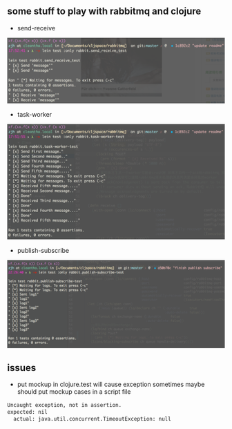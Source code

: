 ## some stuff to play with rabbitmq and clojure

* send-receive

![cleantha](./snapshots/send-receive.png)

* task-worker

![cleantha](./snapshots/task-worker.png)

* publish-subscribe

![cleantha](./snapshots/publish-subscribe.png)

## issues

* put mockup in clojure.test will cause exception sometimes maybe should put mockup cases in a script file

```
Uncaught exception, not in assertion.
expected: nil
  actual: java.util.concurrent.TimeoutException: null
```
